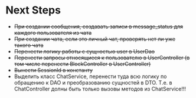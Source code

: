 # Next Steps

* ~~При создании сообщения, создавать записи в message_status для каждого пользователя из чата~~
* ~~При создании чата, если это личный чат, проверять нет ли уже такого чата~~
* ~~Перенести логику работы с сущностью user в UserDao~~
* ~~Перенести запросы относящиеся к пользователю в UserController (в том числе перенести BlockController в UserController)~~
* ~~Вынести SessionId в константу~~
* Выделить класс ChatService, перенести туда всю логику по обращению к DAO и преобразованию сущностей в DTO. Т.е. в ChatController долны быть только вызовы методов из ChatService!!!